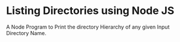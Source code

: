 # Listing Directories using Node JS 
A Node Program to Print the directory Hierarchy of any given Input Directory Name.
